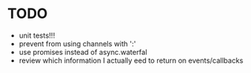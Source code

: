 # TODO

- unit tests!!!
- prevent from using channels with ':'
- use promises instead of async.waterfal
- review which information I actually eed to return on events/callbacks
